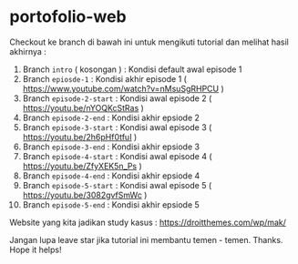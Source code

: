 # portofolio-web

Checkout ke branch di bawah ini untuk mengikuti tutorial dan melihat hasil akhirnya :
1. Branch `intro` ( kosongan ) : Kondisi default awal episode 1
2. Branch `epiosde-1` : Kondisi akhir episode 1 ( https://www.youtube.com/watch?v=nMsuSgRHPCU )
3. Branch `episode-2-start` : Kondisi awal episode 2 ( https://youtu.be/nYOQKcStRas )
4. Branch `episode-2-end` : Kondisi akhir epsiode 2 
3. Branch `episode-3-start` : Kondisi awal episode 3 ( https://youtu.be/2h6pHf0tfuI )
4. Branch `episode-3-end` : Kondisi akhir epsiode 3
5. Branch `episode-4-start` : Kondisi awal episode 4 ( https://youtu.be/ZfyXEK5n_Ps )
6. Branch `episode-4-end` : Kondisi akhir epsiode 4
5. Branch `episode-5-start` : Kondisi awal episode 5 ( https://youtu.be/3082gvfSmWc )
6. Branch `episode-5-end` : Kondisi akhir epsiode 5

Website yang kita jadikan study kasus : https://droitthemes.com/wp/mak/

Jangan lupa leave star jika tutorial ini membantu temen - temen. Thanks. Hope it helps!
